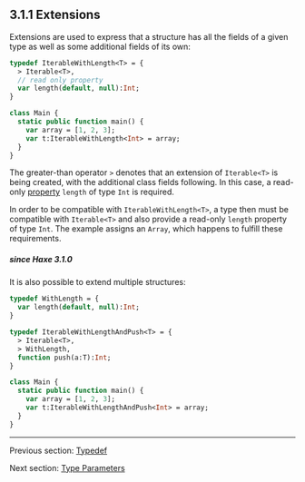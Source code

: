 ## 3.1.1 Extensions

Extensions are used to express that a structure has all the fields of a given type as well as some additional fields of its own:

```haxe
typedef IterableWithLength<T> = {
  > Iterable<T>,
  // read only property
  var length(default, null):Int;
}

class Main {
  static public function main() {
    var array = [1, 2, 3];
    var t:IterableWithLength<Int> = array;
  }
}
```
The greater-than operator `>` denotes that an extension of `Iterable<T>` is being created, with the additional class fields following. In this case, a read-only [property](class-field-property.md) `length` of type `Int` is required.

In order to be compatible with `IterableWithLength<T>`, a type then must be compatible with `Iterable<T>` and also provide a read-only `length` property of type `Int`. The example assigns an `Array`, which happens to fulfill these requirements.

##### since Haxe 3.1.0

It is also possible to extend multiple structures:

```haxe
typedef WithLength = {
  var length(default, null):Int;
}

typedef IterableWithLengthAndPush<T> = {
  > Iterable<T>,
  > WithLength,
  function push(a:T):Int;
}

class Main {
  static public function main() {
    var array = [1, 2, 3];
    var t:IterableWithLengthAndPush<Int> = array;
  }
}
```

---

Previous section: [Typedef](type-system-typedef.md)

Next section: [Type Parameters](type-system-type-parameters.md)